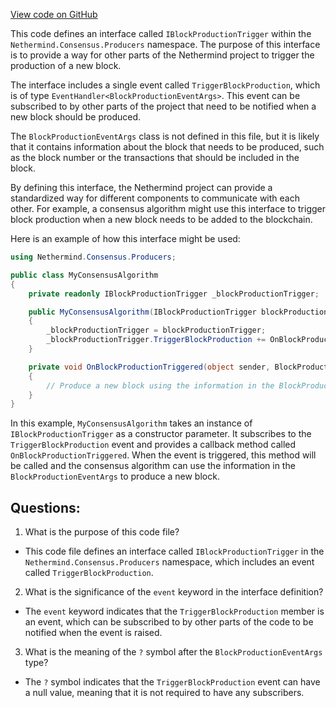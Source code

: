 [View code on GitHub](https://github.com/nethermindeth/nethermind/Nethermind.Consensus/Producers/IBlockProductionTrigger.cs)

This code defines an interface called `IBlockProductionTrigger` within the `Nethermind.Consensus.Producers` namespace. The purpose of this interface is to provide a way for other parts of the Nethermind project to trigger the production of a new block. 

The interface includes a single event called `TriggerBlockProduction`, which is of type `EventHandler<BlockProductionEventArgs>`. This event can be subscribed to by other parts of the project that need to be notified when a new block should be produced. 

The `BlockProductionEventArgs` class is not defined in this file, but it is likely that it contains information about the block that needs to be produced, such as the block number or the transactions that should be included in the block. 

By defining this interface, the Nethermind project can provide a standardized way for different components to communicate with each other. For example, a consensus algorithm might use this interface to trigger block production when a new block needs to be added to the blockchain. 

Here is an example of how this interface might be used:

```csharp
using Nethermind.Consensus.Producers;

public class MyConsensusAlgorithm
{
    private readonly IBlockProductionTrigger _blockProductionTrigger;

    public MyConsensusAlgorithm(IBlockProductionTrigger blockProductionTrigger)
    {
        _blockProductionTrigger = blockProductionTrigger;
        _blockProductionTrigger.TriggerBlockProduction += OnBlockProductionTriggered;
    }

    private void OnBlockProductionTriggered(object sender, BlockProductionEventArgs e)
    {
        // Produce a new block using the information in the BlockProductionEventArgs
    }
}
```

In this example, `MyConsensusAlgorithm` takes an instance of `IBlockProductionTrigger` as a constructor parameter. It subscribes to the `TriggerBlockProduction` event and provides a callback method called `OnBlockProductionTriggered`. When the event is triggered, this method will be called and the consensus algorithm can use the information in the `BlockProductionEventArgs` to produce a new block.
## Questions: 
 1. What is the purpose of this code file?
- This code file defines an interface called `IBlockProductionTrigger` in the `Nethermind.Consensus.Producers` namespace, which includes an event called `TriggerBlockProduction`.

2. What is the significance of the `event` keyword in the interface definition?
- The `event` keyword indicates that the `TriggerBlockProduction` member is an event, which can be subscribed to by other parts of the code to be notified when the event is raised.

3. What is the meaning of the `?` symbol after the `BlockProductionEventArgs` type?
- The `?` symbol indicates that the `TriggerBlockProduction` event can have a null value, meaning that it is not required to have any subscribers.
